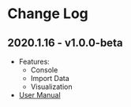 # Change Log

## 2020.1.16 - v1.0.0-beta

- Features:
  - Console
  - Import Data
  - Visualization
- [User Manual](nebula-graph-studio-user-guide-en.md)
